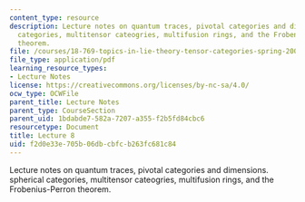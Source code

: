 ```yaml
---
content_type: resource
description: Lecture notes on quantum traces, pivotal categories and dimensions. spherical
  categories, multitensor cateogries, multifusion rings, and the Frobenius-Perron
  theorem.
file: /courses/18-769-topics-in-lie-theory-tensor-categories-spring-2009/f2d0e33e705b06dbcbfcb263fc681c84_MIT18_769S09_lec08.pdf
file_type: application/pdf
learning_resource_types:
- Lecture Notes
license: https://creativecommons.org/licenses/by-nc-sa/4.0/
ocw_type: OCWFile
parent_title: Lecture Notes
parent_type: CourseSection
parent_uid: 1bdabde7-582a-7207-a355-f2b5fd84cbc6
resourcetype: Document
title: Lecture 8
uid: f2d0e33e-705b-06db-cbfc-b263fc681c84
---
```

Lecture notes on quantum traces, pivotal categories and dimensions. spherical categories, multitensor cateogries, multifusion rings, and the Frobenius-Perron theorem.